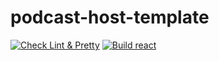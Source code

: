 # podcast-host-template
[![Check Lint & Pretty](https://github.com/gardeurQ/ask-template/actions/workflows/check_lint.yml/badge.svg)](https://github.com/gardeurQ/ask-template/actions/workflows/check_lint.yml) [![Build react](https://github.com/gardeurQ/ask-template/actions/workflows/react.yml/badge.svg)](https://github.com/gardeurQ/ask-template/actions/workflows/react.yml)



